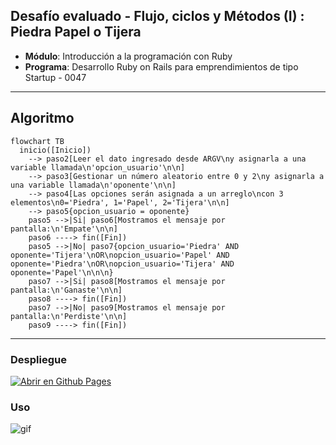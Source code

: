 ## Desafío evaluado - Flujo, ciclos y Métodos (I) : Piedra Papel o Tijera

- **Módulo**: Introducción a la programación con Ruby 
- **Programa**: Desarrollo Ruby on Rails para emprendimientos de tipo Startup - 0047


---

## Algoritmo

```mermaid
flowchart TB
  inicio([Inicio]) 
	--> paso2[Leer el dato ingresado desde ARGV\ny asignarla a una variable llamada\n'opcion_usuario'\n\n]
	--> paso3[Gestionar un número aleatorio entre 0 y 2\ny asignarla a una variable llamada\n'oponente'\n\n]
	--> paso4[Las opciones serán asignada a un arreglo\ncon 3 elementos\n0='Piedra', 1='Papel', 2='Tijera'\n\n]
	--> paso5{opcion_usuario = oponente}
	paso5 -->|Si| paso6[Mostramos el mensaje por pantalla:\n'Empate'\n\n]
	paso6 ----> fin([Fin])
	paso5 -->|No| paso7{opcion_usuario='Piedra' AND oponente='Tijera'\nOR\nopcion_usuario='Papel' AND oponente='Piedra'\nOR\nopcion_usuario='Tijera' AND oponente='Papel'\n\n\n}
	paso7 -->|Si| paso8[Mostramos el mensaje por pantalla:\n'Ganaste'\n\n]
	paso8 ----> fin([Fin])
	paso7 -->|No| paso9[Mostramos el mensaje por pantalla:\n'Perdiste'\n\n]
	paso9 ----> fin([Fin])
```

---

### Despliegue 

[![Abrir en Github Pages](https://img.shields.io/badge/-GitHub%20Pages-%23000?style=for-the-badge&logo=github&logoColor=ffffff)](https://mach-911.github.io/fullstack-ror/desafios/evaluados/pidra-papel-tijera/index.html)


### Uso

![gif](https://raw.githubusercontent.com/mach-911/fullstack-ror/gh-pages/desafios/evaluados/piedra-papel-tijera/assets/desafio_ejecutado.gif)
